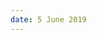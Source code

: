 ```yaml
---
date: 5 June 2019
---
```


<script src="https://gist.github.com/walchko/2014d1fd381700f3d7e31dec6aadfb0f.js"></script>
